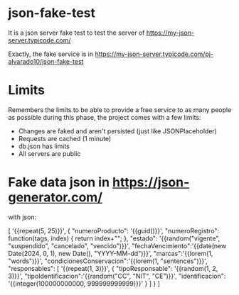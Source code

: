 # json-fake-test
It is a json server fake test to test the server of https://my-json-server.typicode.com/ 

Exactly, the fake service is in https://my-json-server.typicode.com/pj-alvarado10/json-fake-test

# Limits
Remembers the limits to be able to provide a free service to as many people as possible during this phase, the project comes with a few limits:

* Changes are faked and aren't persisted (just like JSONPlaceholder)
* Requests are cached (1 minute)
* db.json has limits
* All servers are public

# Fake data json in https://json-generator.com/
with json:

[
  '{{repeat(5, 25)}}',
  {
      "numeroProducto": '{{guid()}}',
      "numeroRegistro": function(tags, index) { return index+""; },
      "estado": '{{random("vigente", "suspendido", "cancelado", "vencido")}}',
      "fechaVencimiento":'{{date(new Date(2024, 0, 1), new Date(), "YYYY-MM-dd")}}',
      "marcas":'{{lorem(1, "words")}}',
      "condicionesConservacion":'{{lorem(1, "sentences")}}',
      "responsables": [ '{{repeat(1, 3)}}',
        {
          "tipoResponsable": '{{random(1, 2, 3)}}',
          "tipoIdentificacion":'{{random("CC", "NIT", "CE")}}',
          "identificacion": '{{integer(100000000000, 999999999999)}}'
        }
       ]
    }
]

